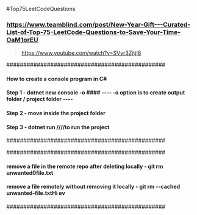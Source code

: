 #Top75LeetCodeQuestions
### https://www.teamblind.com/post/New-Year-Gift---Curated-List-of-Top-75-LeetCode-Questions-to-Save-Your-Time-OaM1orEU

> https://www.youtube.com/watch?v=SVvr3ZjtjI8
> 
###############################################
#### How to create a console program in C# ####
#### Step 1 - dotnet new console -o <FolderName> #### ---- -o option is to create output folder / project folder ---- ####
#### Step 2 - move inside the project folder ####
#### Step 3 - dotnet run ////to run the project ####
###############################################

###############################################
#### remove a file in the remote repo after deleting locally -  git rm unwanted0file.txt

#### remove a file remotely without removing it locally - git rm --cached unwanted-file.txtHi ev
###############################################



